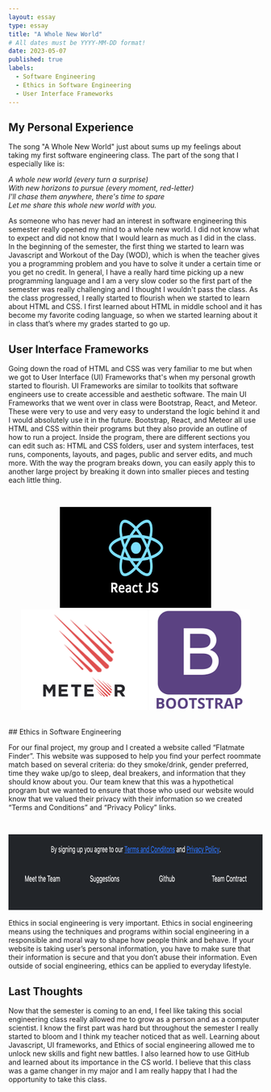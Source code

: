 ```yaml
---
layout: essay
type: essay
title: "A Whole New World"
# All dates must be YYYY-MM-DD format!
date: 2023-05-07
published: true
labels:
  - Software Engineering 
  - Ethics in Software Engineering
  - User Interface Frameworks
---
```



## My Personal Experience


The song "A Whole New World" just about sums up my feelings about taking my first software engineering class. The part of the song that I especially like is: 

*A whole new world (every turn a surprise) <br> 
With new horizons to pursue (every moment, red-letter) <br> 
I'll chase them anywhere, there's time to spare <br> 
Let me share this whole new world with you.<br>*

As someone who has never had an interest in software engineering this semester really opened my mind to a whole new world. I did not know what to expect and did not know that I would learn as much as I did in the class. In the beginning of the semester, the first thing we started to learn was Javascript and Workout of the Day (WOD), which is when the teacher gives you a programming problem and you have to solve it under a certain time or you get no credit. In general, I have a really hard time picking up a new programming language and I am a very slow coder so the first part of the semester was really challenging and I thought I wouldn't pass the class. As the class progressed, I really started to flourish when we started to learn about HTML and CSS. I first learned about HTML in middle school and it has become my favorite coding language, so when we started learning about it in class that’s where my grades started to go up. 

## User Interface Frameworks
Going down the road of HTML and CSS was very familiar to me but when we got to User Interface (UI) Frameworks that's when my personal growth started to flourish. UI Frameworks are similar to toolkits that software engineers use to create accessible and aesthetic software. The main UI Frameworks that we went over in class were Bootstrap, React, and Meteor. These were very to use and very easy to understand the logic behind it and I would absolutely use it in the future. Bootstrap, React, and Meteor all use HTML and CSS within their programs but they also provide an outline of how to run a project. Inside the program, there are different sections you can edit such as: HTML and CSS folders, user and system interfaces, test runs, components, layouts, and pages, public and server edits, and much more. With the way the program breaks down, you can easily apply this to another large project by breaking it down into  smaller pieces and testing each little thing.

<br>
<p align="center">
 
  <img width="300" height="200" src="../img/react.png">
     
  <img width="250" height="200" src="../img/meteor.png">
    
  <img width="200" height="200" src="../img/bootstrap2.png">
   
</p>

<br>
## Ethics in Software Engineering

For our final project, my group and I created a website called “Flatmate Finder”. This website was supposed to help you find your perfect roommate match based on several criteria: do they smoke/drink, gender preferred, time they wake up/go to sleep, deal breakers, and information that they should know about you. Our team knew that this was a hypothetical program but we wanted to ensure that those who used our website would know that we valued their privacy with their information so we created “Terms and Conditions” and “Privacy Policy” links. 

<br>
<p align="center">
 
  <img width="700" height="150" src="../img/privacy.png">
  </p>
  
Ethics in social engineering is very important. Ethics in social engineering means using the techniques and programs within social engineering in a responsible and moral way to shape how people think and behave. If your website is taking user’s personal information, you have to make sure that their information is secure and that you don’t abuse their information. Even outside of social engineering, ethics can be applied to everyday lifestyle. 

## Last Thoughts

Now that the semester is coming to an end, I feel like taking this social engineering class really allowed me to grow as a person and as a computer scientist. I know the first part was hard but throughout the semester I really started to bloom and I think my teacher noticed that as well. Learning about Javascript, UI frameworks, and Ethics of social engineering allowed me to unlock new skills and fight new battles. I also learned how to use GitHub and learned about its importance in the CS world. I believe that this class was a game changer in my major and I am really happy that I had the opportunity to take this class.
